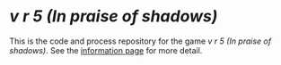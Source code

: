 # *v r 5 (In praise of shadows)*

This is the code and process repository for the game *v r 5 (In praise of shadows)*. See the [information page](info/) for more detail.
